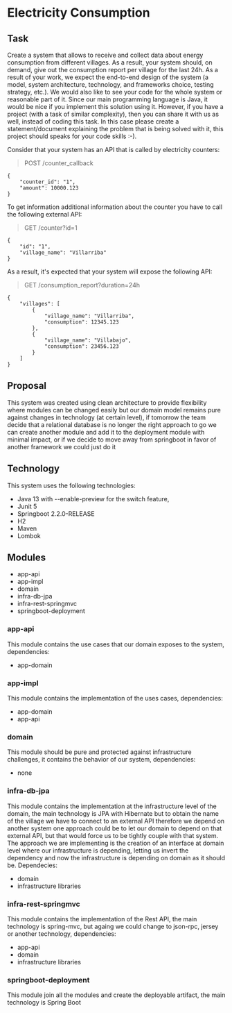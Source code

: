 # Electricity Consumption
 
## Task
Create a system that allows to receive and collect data about energy consumption from different villages. As a result, 
your system should, on demand, give out the consumption report per village for the last 24h. As a result of your work, 
we expect the end-to-end design of the system (a model, system architecture, technology, and frameworks choice, testing 
strategy, etc.). We would also like to see your code for the whole system or reasonable part of it. Since our main 
programming language is Java, it would be nice if you implement this solution using it. 
However, if you have a project (with a task of similar complexity), then you can share it with us as well, 
instead of coding this task. In this case please create a statement/document explaining the problem that is being 
solved with it, this project should speaks for your code skills :-).

Consider that your system has an API that is called by electricity counters: 

>POST /counter_callback 
```
{
    "counter_id": "1",
    "amount": 10000.123
} 
```
To get information additional information about the counter you have to call the following external API: 

>GET /counter?id=1 
``` 
{
    "id": "1",
    "village_name": "Villarriba"
}
```

As a result, it's expected that your system will expose the following API: 

>GET /consumption_report?duration=24h 
```
{
    "villages": [
        {
            "village_name": "Villarriba",
            "consumption": 12345.123
        },
        {
            "village_name": "Villabajo",
            "consumption": 23456.123
        }
    ]
}
```
## Proposal
This system was created using clean architecture to provide flexibility where modules can be changed easily
but our domain model remains pure against changes in technology (at certain level), if tomorrow the team decide
that a relational database is no longer the right approach to go we can create another module and add it to the
deployment module with minimal impact, or if we decide to move away from springboot in favor of another framework we 
could just do it

## Technology
This system uses the following technologies:
* Java 13 with --enable-preview for the switch feature, 
* Junit 5
* Springboot 2.2.0-RELEASE
* H2
* Maven
* Lombok

## Modules
* app-api
* app-impl
* domain
* infra-db-jpa
* infra-rest-springmvc
* springboot-deployment

### app-api
This module contains the use cases that our domain exposes to the system, dependencies:
* app-domain
### app-impl
This module contains the implementation of the uses cases, dependencies:
* app-domain
* app-api
### domain
This module should be pure and protected against infrastructure challenges, it contains the behavior of our system, 
dependencies:
* none
### infra-db-jpa
This module contains the implementation at the infrastructure level of the domain, the main technology is JPA with Hibernate
but to obtain the name of the village we have to connect to an external API therefore we depend on another system
one approach could be to let our domain to depend on that external API, but that would force us to be tightly couple with that
system.
The approach we are implementing is the creation of an interface at domain level where our infrastructure is depending, letting us 
invert the dependency and now the infrastructure is depending on domain as it should be. Dependecies:
* domain
* infrastructure libraries   
### infra-rest-springmvc
This module contains the implementation of the Rest API, the main technology is spring-mvc, but againg we could change to json-rpc, jersey 
or another technology, dependencies:
* app-api
* domain
* infrastructure libraries
### springboot-deployment
This module join all the modules and create the deployable artifact, the main technology is Spring Boot

